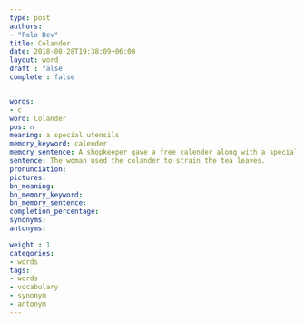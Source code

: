 ```yaml
---
type: post
authors:
- "Polo Dev"
title: Colander
date: 2018-08-28T19:38:09+06:00
layout: word
draft : false
complete : false


words:
- c
word: Colander
pos: n
meaning: a special utensils
memory_keyword: calender
memory_sentence: A shopkeeper gave a free calender along with a special utensil of Diwali.
sentence: The woman used the colander to strain the tea leaves.
pronunciation:
pictures:
bn_meaning:
bn_memory_keyword:
bn_memory_sentence:
completion_percentage:
synonyms:
antonyms:

weight : 1
categories:
- words
tags:
- words
- vocabulary
- synonym
- antonym
---
```

